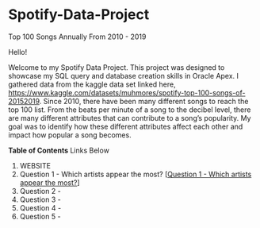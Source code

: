 # Spotify-Data-Project
Top 100 Songs Annually From 2010 - 2019


Hello!

Welcome to my Spotify Data Project. This project was designed to showcase my SQL query and database creation skills in Oracle Apex. I gathered data from the kaggle data set linked here, https://www.kaggle.com/datasets/muhmores/spotify-top-100-songs-of-20152019. Since 2010, there have been many different songs to reach the top 100 list. From the beats per minute of a song to the decibel level, there are many different attributes that can contribute to a song’s popularity. My goal was to identify how these different attributes affect each other and impact how popular a song becomes. 

**Table of Contents**
Links Below
1. WEBSITE
2. Question 1 - Which artists appear the most? [[Question 1 - Which artists appear the most?](https://apex.oracle.com/pls/apex/r/dbprojectfinal/dbprojectfinal/home?session=103186989674124)]
3. Question 2 - 
4. Question 3 - 
5. Question 4 - 
6. Question 5 - 

